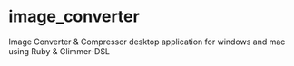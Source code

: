 # image_converter
Image Converter &amp; Compressor desktop application for windows and mac using Ruby &amp; Glimmer-DSL
